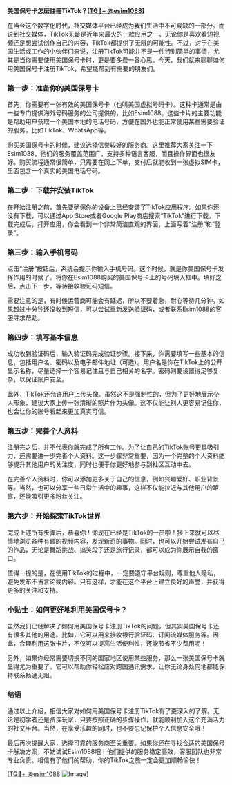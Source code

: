 **美国保号卡怎麽註冊TikTok？[[TG💪+ @esim1088](https://t.me/s/esim1088)]**

在当今这个数字化时代，社交媒体平台已经成为我们生活中不可或缺的一部分。而说到社交媒体，TikTok无疑是近年来最火的一款应用之一。无论你是喜欢看短视频还是想尝试创作自己的内容，TikTok都提供了无限的可能性。不过，对于在美国生活或工作的小伙伴们来说，注册TikTok可能并不是一件特别简单的事情，尤其是当你需要使用美国保号卡时，更是要多费一番心思。今天，我们就来聊聊如何用美国保号卡注册TikTok，希望能帮到有需要的朋友们。

### **第一步：准备你的美国保号卡**

首先，你需要有一张有效的美国保号卡（也叫美国虚拟号码卡）。这种卡通常是由一些专门提供海外号码服务的公司提供的，比如Esim1088。这些卡片的主要功能是帮助用户获取一个美国本地的电话号码，方便在国外也能正常使用某些需要验证的服务，比如TikTok、WhatsApp等。

购买美国保号卡的时候，建议选择信誉较好的服务商。这里推荐大家关注一下Esim1088，他们的服务覆盖范围广，支持多种语言客服，而且操作界面也很友好。购买流程通常很简单，只需要在网上下单，支付后就能收到一张虚拟SIM卡，里面包含一个真实的美国电话号码。

### **第二步：下载并安装TikTok**

在开始注册之前，首先要确保你的设备上已经安装了TikTok应用程序。如果你还没有下载，可以通过App Store或者Google Play商店搜索“TikTok”进行下载。下载完成后，打开应用，你会看到一个非常简洁直观的界面，上面写着“注册”和“登录”。

### **第三步：输入手机号码**

点击“注册”按钮后，系统会提示你输入手机号码。这个时候，就是你美国保号卡发挥作用的时候了。将你在Esim1088购买的美国保号卡上的号码填入框中。填好之后，点击下一步，等待接收验证码短信。

需要注意的是，有时候运营商可能会有延迟，所以不要着急，耐心等待几分钟。如果超过十分钟还没收到短信，可以尝试重新发送验证码，或者联系Esim1088的客服寻求帮助。

### **第四步：填写基本信息**

成功收到验证码后，输入验证码完成验证步骤。接下来，你需要填写一些基本的信息，包括用户名、密码以及电子邮件地址（可选）。用户名是你在TikTok上的公开显示名称，尽量选择一个容易记住且与自己相关的名字。密码则要设置得足够复杂，以保证账户安全。

此外，TikTok还允许用户上传头像。虽然这不是强制性的，但为了更好地展示个人形象，建议大家上传一张清晰的照片作为头像。这不仅能让别人更容易记住你，也会让你的账号看起来更加真实可信。

### **第五步：完善个人资料**

注册完之后，并不代表你就完成了所有工作。为了让自己的TikTok账号更具吸引力，还需要进一步完善个人资料。这一步骤非常重要，因为一个完整的个人资料能够提升其他用户的关注度，同时也便于你更好地参与到社区互动中去。

在完善个人资料时，你可以添加更多关于自己的信息，例如兴趣爱好、职业背景等。当然，也可以分享一些日常生活中的趣事，这样不仅能拉近与其他用户的距离，还能吸引更多粉丝关注。

### **第六步：开始探索TikTok世界**

完成上述所有步骤后，恭喜你！你现在已经是TikTok的一员啦！接下来就可以尽情地浏览各种有趣的视频内容，发现新奇的事物。同时，也可以开始尝试发布自己的作品，无论是舞蹈挑战、搞笑段子还是旅行记录，都可以成为你展示自我的窗口。

值得一提的是，在使用TikTok的过程中，一定要遵守平台规则，尊重他人隐私，避免发布不当言论或内容。只有这样，才能在这个平台上建立良好的声誉，并获得更多的关注和支持。

### **小贴士：如何更好地利用美国保号卡？**

虽然我们已经解决了如何用美国保号卡注册TikTok的问题，但其实美国保号卡还有很多其他的用途。比如，它可以用来接收银行验证码、订阅流媒体服务等。因此，合理利用这张卡片，不仅可以提高生活便利性，还能节省不少费用呢！

另外，如果你经常需要切换不同的国家地区使用某些服务，那么一张美国保号卡就显得尤为重要了。它可以帮助你轻松应对跨国通讯需求，让你无论身处何地都能保持联系畅通无阻。

### **结语**

通过以上介绍，相信大家对如何用美国保号卡注册TikTok有了更深入的了解。无论是初学者还是资深玩家，只要按照正确的步骤操作，就能顺利加入这个充满活力的社交平台。当然，在享受乐趣的同时，也不要忘记保护个人信息安全哦！

最后再次提醒大家，选择可靠的服务商至关重要。如果你还在寻找合适的美国保号卡解决方案，不妨试试Esim1088吧！他们提供的服务稳定高效，客服团队也非常专业负责。相信有了他们的帮助，你的TikTok之旅一定会更加顺畅愉快！

[[TG💪+ @esim1088](https://t.me/s/esim1088) ![Image](https://i.postimg.cc/4NQfJmqS/Snipaste-2025-05-13-00-14-12.png)]